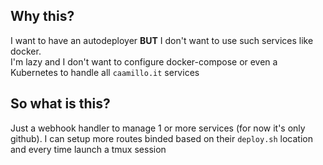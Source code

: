 ## Why this?
I want to have an autodeployer <b>BUT</b> I don't want to use such services like docker.<br>
I'm lazy and I don't want to configure docker-compose or even a Kubernetes to handle all `caamillo.it` services
## So what is this?
Just a webhook handler to manage 1 or more services (for now it's only github). I can setup more routes binded based on their `deploy.sh` location and every time launch a tmux session